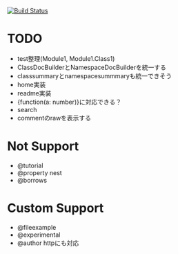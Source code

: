 [![Build Status](https://travis-ci.org/h13i32maru/jsdoc-cloudy.svg?branch=master)](https://travis-ci.org/h13i32maru/jsdoc-cloudy)

# TODO
- test整理(Module1, Module1.Class1)
- ClassDocBuilderとNamespaceDocBuilderを統一する
- classsummaryとnamespacesummmaryも統一できそう
- home実装
- readme実装
- {function(a: number)}に対応できる？
- search
- commentのrawを表示する

# Not Support
- @tutorial
- @property nest
- @borrows

# Custom Support
- @fileexample
- @experimental
- @author httpにも対応
